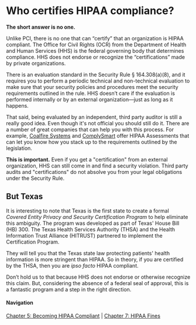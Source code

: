 # Who certifies HIPAA compliance?

**The short answer is no one.**

Unlike PCI, there is no one that can “certify” that an organization is HIPAA compliant. The Office for Civil Rights (OCR) from the Department of Health and Human Services (HHS) is the federal governing body that determines compliance. HHS does not endorse or recognize the “certifications” made by private organizations.

There is an evaluation standard in the Security Rule § 164.308(a)(8), and it requires you to perform a periodic technical and non-technical evaluation to make sure that your security policies and procedures meet the security requirements outlined in the rule. HHS doesn’t care if the evaluation is performed internally or by an external organization—just as long as it happens.

That said, being evaluated by an independent, third party auditor is still a really good idea. Even though it's not official you should still do it. There are a number of great companies that can help you with this process. For example, [Coalfire Systems](http://www.coalfire.com) and [ComplySmart](http://www.complysmart.com) offer HIPAA Assessments that can let you know how you stack up to the requirements outlined by the legislation.

**This is important.** Even if you get a "certification" from an external organization, HHS can still come in and find a security violation. Third party audits and "certifications" do not absolve you from your legal obligations under the Security Rule.

## But Texas

It is interesting to note that Texas is the first state to create a formal *Covered Entity Privacy and Security Certification Program* to help eliminate this ambiguity. The program was developed as part of Texas' House Bill (HB) 300. The Texas Health Services Authority (THSA) and the Health Information Trust Alliance (HITRUST) partnered to implement the Certification Program. 

They will tell you that the Texas state law protecting patients' health information is more stringent than HIPAA. So in theory, if you are certified by the THSA, then you are *ipso facto* HIPAA compliant. 

Don’t hold us to that because HHS does not endorse or otherwise recognize this claim. But, considering the absence of a federal seal of approval, this is a fantastic program and a step in the right direction.

#### Navigation

[Chapter 5: Becoming HIPAA Compliant](https://github.com/truevault/hipaa-compliance-developers-guide/blob/master/05%20Becoming%20HIPAA%20Compliant.md) | [Chapter 7: HIPAA Fines](https://github.com/truevault/hipaa-compliance-developers-guide/blob/master/07%20HIPAA%20Fines.md)
